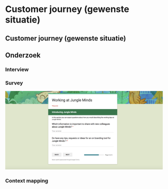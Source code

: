 # Customer journey \(gewenste situatie\)

## Customer journey \(gewenste situatie\)



## Onderzoek

### Interview

### Survey

![](../.gitbook/assets/screen-shot-2018-04-02-at-19.42.19.png)

### Context mapping

